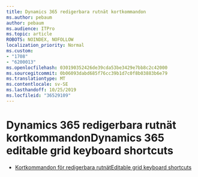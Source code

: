 ```yaml
---
title: Dynamics 365 redigerbara rutnät kortkommandon
ms.author: pebaum
author: pebaum
ms.audience: ITPro
ms.topic: article
ROBOTS: NOINDEX, NOFOLLOW
localization_priority: Normal
ms.custom:
- "1708"
- "6200013"
ms.openlocfilehash: 030190352426de39cda53be3429e7bb8c2c42000
ms.sourcegitcommit: 0b06093dabd685f76cc39b1d7c0f8b03883b6e79
ms.translationtype: MT
ms.contentlocale: sv-SE
ms.lasthandoff: 10/25/2019
ms.locfileid: "36529109"
---
```

# <a name="dynamics-365-editable-grid-keyboard-shortcuts"></a><span data-ttu-id="7382e-102">Dynamics 365 redigerbara rutnät kortkommandon</span><span class="sxs-lookup"><span data-stu-id="7382e-102">Dynamics 365 editable grid keyboard shortcuts</span></span>

* [<span data-ttu-id="7382e-103">Kortkommandon för redigerbara rutnät</span><span class="sxs-lookup"><span data-stu-id="7382e-103">Editable grid keyboard shortcuts</span></span>](https://docs.microsoft.com/dynamics365/customer-engagement/basics/keyboard-shortcuts#editable-grids-views)
